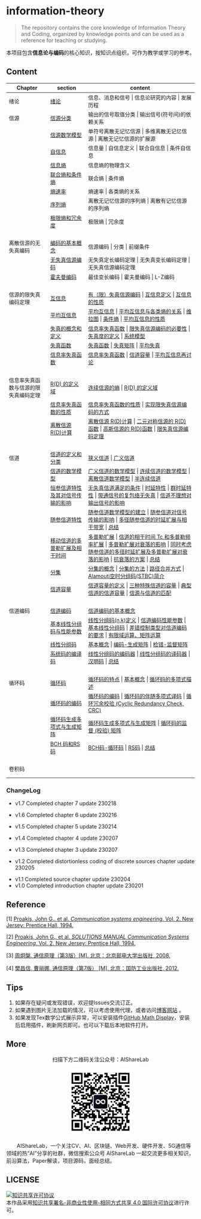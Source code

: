 # information-theory

> The repository contains the core knowledge of Information Theory and Coding, organized by knowledge points and can be used as a reference for teaching or studying.

本项目包含**信息论与编码**的核心知识，按知识点组织，可作为教学或学习的参考。

## Content

| Chapter                              | section                                                      | content                                                      |
| ------------------------------------ | ------------------------------------------------------------ | ------------------------------------------------------------ |
| 绪论                                 | [绪论](https://github.com/timerring/information-theory/blob/main/01_introduction.md) | 信息、消息和信号  \|  信息论研究的内容  \|  发展历程         |
| 信源                                 | [信源分类](https://github.com/timerring/information-theory/blob/main/1%20-%20source/11%20-%20source%20classification.md) | 输出的信号取值分类 \|  输出信号(符号间)的依赖关系            |
|                                      | [信源数学模型](https://github.com/timerring/information-theory/blob/main/1%20-%20source/12%20-%20source%20mathematical%20model.md) | 单符号离散无记忆信源  \|  多维离散无记忆信源  \|  离散无记忆信源的扩展源 |
|                                      | [自信息](https://github.com/timerring/information-theory/blob/main/1%20-%20source/13%20-%20self%20information.md) | 信息量  \|  自信息定义  \|  联合自信息   \|  条件自信息      |
|                                      | [信息熵](https://github.com/timerring/information-theory/blob/main/1%20-%20source/14%20-%20information%20entropy.md) | 信息熵的物理含义                                             |
|                                      | [联合熵和条件熵](https://github.com/timerring/information-theory/blob/main/1%20-%20source/15%20-%20Joint%20Entropy%20and%20Conditional%20Entropy.md) | 联合熵  \|  条件熵                                           |
|                                      | [熵速率](https://github.com/timerring/information-theory/blob/main/1%20-%20source/16%20-%20entropy%20rate.md) | 熵速率  \| 各类熵的关系                                      |
|                                      | [序列熵](https://github.com/timerring/information-theory/blob/main/1%20-%20source/17%20-%20sequence%20entropy.md) | 离散无记忆信源的序列熵  \|  离散有记忆信源的序列熵           |
|                                      | [极限熵和冗余度]()                                           | 极限熵  \|  冗余度                                           |
| &emsp;                               | &emsp;                                                       | &emsp;                                                       |
| 离散信源的无失真编码                 | [编码的基本概念](https://github.com/timerring/information-theory/blob/main/2%20-%20distortionless%20coding%20of%20discrete%20sources/21%20-%20basic%20concepts%20of%20coding.md) | 信源编码  \|  分类  \|  前缀条件                             |
|                                      | [无失真信源编码](https://github.com/timerring/information-theory/blob/main/2%20-%20distortionless%20coding%20of%20discrete%20sources/22%20-%20lossless%20source%20coding.md) | 无失真定长编码定理  \|  无失真变长编码定理  \|  无失真信源编码定理 |
|                                      | [霍夫曼编码](https://github.com/timerring/information-theory/blob/main/2%20-%20distortionless%20coding%20of%20discrete%20sources/23%20-%20huffman%20coding.md) | 最佳变长编码  \|  霍夫曼编码  \|  L-Z编码                    |
| &emsp;                               | &emsp;                                                       | &emsp;                                                       |
| 信源的限失真编码定理                 | [互信息](https://github.com/timerring/information-theory/blob/main/3%20-%20distortion-limited%20coding%20of%20sources/31%20-%20mutual%20information.md) | [有（限）失真信源编码](https://github.com/timerring/information-theory/blob/main/3%20-%20distortion-limited%20coding%20of%20sources/31%20-%20mutual%20information.md#有限失真信源编码)  \|  [互信息定义](https://github.com/timerring/information-theory/blob/main/3%20-%20distortion-limited%20coding%20of%20sources/31%20-%20mutual%20information.md#互信息定义)  \|  [互信息的性质](https://github.com/timerring/information-theory/blob/main/3%20-%20distortion-limited%20coding%20of%20sources/31%20-%20mutual%20information.md#互信息的性质) |
|                                      | [平均互信息](https://github.com/timerring/information-theory/blob/main/3%20-%20distortion-limited%20coding%20of%20sources/32%20-%20average%20mutual%20Information.md) | [平均互信息](https://github.com/timerring/information-theory/blob/main/3%20-%20distortion-limited%20coding%20of%20sources/32%20-%20average%20mutual%20Information.md#平均互信息)  \|  [平均互信息与各类熵的关系](https://github.com/timerring/information-theory/blob/main/3%20-%20distortion-limited%20coding%20of%20sources/32%20-%20average%20mutual%20Information.md#平均互信息与各类熵的关系)  \|  [维拉图](https://github.com/timerring/information-theory/blob/main/3%20-%20distortion-limited%20coding%20of%20sources/32%20-%20average%20mutual%20Information.md#维拉图)  \|  [条件熵](https://github.com/timerring/information-theory/blob/main/3%20-%20distortion-limited%20coding%20of%20sources/32%20-%20average%20mutual%20Information.md#条件熵)  \|  [平均互信息的性质](https://github.com/timerring/information-theory/blob/main/3%20-%20distortion-limited%20coding%20of%20sources/32%20-%20average%20mutual%20Information.md#平均互信息的性质) |
|                                      | [失真的概念和定义](https://github.com/timerring/information-theory/blob/main/3%20-%20distortion-limited%20coding%20of%20sources/33%20-%20concept%20and%20definition%20of%20distortion.md) | [信息率失真函数](https://github.com/timerring/information-theory/blob/main/3%20-%20distortion-limited%20coding%20of%20sources/33%20-%20concept%20and%20definition%20of%20distortion.md#信息率失真函数)  \|  [限失真信源编码的必要性](https://github.com/timerring/information-theory/blob/main/3%20-%20distortion-limited%20coding%20of%20sources/33%20-%20concept%20and%20definition%20of%20distortion.md#限失真信源编码的必要性)  \|  [失真度的定义](https://github.com/timerring/information-theory/blob/main/3%20-%20distortion-limited%20coding%20of%20sources/33%20-%20concept%20and%20definition%20of%20distortion.md#失真度的定义)  \|  [系统模型](https://github.com/timerring/information-theory/blob/main/3%20-%20distortion-limited%20coding%20of%20sources/33%20-%20concept%20and%20definition%20of%20distortion.md#系统模型) |
|                                      | [失真函数](https://github.com/timerring/information-theory/blob/main/3%20-%20distortion-limited%20coding%20of%20sources/34%20-%20distortion%20function.md) | [失真函数](https://github.com/timerring/information-theory/blob/main/3%20-%20distortion-limited%20coding%20of%20sources/34%20-%20distortion%20function.md#失真函数)  \|  [失真矩阵](https://github.com/timerring/information-theory/blob/main/3%20-%20distortion-limited%20coding%20of%20sources/34%20-%20distortion%20function.md#失真矩阵)  \|  [平均失真](https://github.com/timerring/information-theory/blob/main/3%20-%20distortion-limited%20coding%20of%20sources/34%20-%20distortion%20function.md#平均失真) |
|                                      | [信息率失真函数](https://github.com/timerring/information-theory/blob/main/3%20-%20distortion-limited%20coding%20of%20sources/35%20-%20information%20rate%20distortion%20function.md) | [信息率失真函数](https://github.com/timerring/information-theory/blob/main/3%20-%20distortion-limited%20coding%20of%20sources/35%20-%20information%20rate%20distortion%20function.md#信息率失真函数)  \|  [信道容量](https://github.com/timerring/information-theory/blob/main/3%20-%20distortion-limited%20coding%20of%20sources/35%20-%20information%20rate%20distortion%20function.md#信道容量)  \|  [平均互信息再讨论](https://github.com/timerring/information-theory/blob/main/3%20-%20distortion-limited%20coding%20of%20sources/35%20-%20information%20rate%20distortion%20function.md#平均互信息再讨论) |
|                                      |                                                              | &emsp;&emsp;                                                 |
| 信息率失真函数与信源的限失真编码定理 | [R(D) 的定义域](https://github.com/timerring/information-theory/blob/main/4%20-%20information%20rate-distortion%20function%20and%20distortion-limited%20coding%20theorem%20of%20information%20source/41%20-%20the%20domain%20of%20R(D).md) | [连续信源的熵](https://github.com/timerring/information-theory/blob/main/4%20-%20information%20rate-distortion%20function%20and%20distortion-limited%20coding%20theorem%20of%20information%20source/41%20-%20the%20domain%20of%20R(D).md#连续信源的熵)  \|  [R(D) 的定义域](https://github.com/timerring/information-theory/blob/main/4%20-%20information%20rate-distortion%20function%20and%20distortion-limited%20coding%20theorem%20of%20information%20source/41%20-%20the%20domain%20of%20R(D).md#rd-的定义域) |
|                                      | [信息率失真函数的性质](https://github.com/timerring/information-theory/blob/main/4%20-%20information%20rate-distortion%20function%20and%20distortion-limited%20coding%20theorem%20of%20information%20source/42%20-%20properties%20of%20information%20rate%20distortion%20function.md) | [信息率失真函数的性质](https://github.com/timerring/information-theory/blob/main/4%20-%20information%20rate-distortion%20function%20and%20distortion-limited%20coding%20theorem%20of%20information%20source/42%20-%20properties%20of%20information%20rate%20distortion%20function.md#信息率失真函数的性质)  \|  [实现限失真信源编码的方式](https://github.com/timerring/information-theory/blob/main/4%20-%20information%20rate-distortion%20function%20and%20distortion-limited%20coding%20theorem%20of%20information%20source/42%20-%20properties%20of%20information%20rate%20distortion%20function.md#实现限失真信源编码的方式) |
|                                      | [离散信源 R(D)计算](https://github.com/timerring/information-theory/blob/main/4%20-%20information%20rate-distortion%20function%20and%20distortion-limited%20coding%20theorem%20of%20information%20source/43%20-%20discrete%20source%20R(D)%20calculation.md) | [离散信源 R(D)计算](https://github.com/timerring/information-theory/blob/main/4%20-%20information%20rate-distortion%20function%20and%20distortion-limited%20coding%20theorem%20of%20information%20source/43%20-%20discrete%20source%20R(D)%20calculation.md#离散信源-rd计算)  \|  [二元对称信源的 R(D) 函数](https://github.com/timerring/information-theory/blob/main/4%20-%20information%20rate-distortion%20function%20and%20distortion-limited%20coding%20theorem%20of%20information%20source/43%20-%20discrete%20source%20R(D)%20calculation.md#二元对称信源的--rd--函数)  \|  [高斯信源的 R(D)函数](https://github.com/timerring/information-theory/blob/main/4%20-%20information%20rate-distortion%20function%20and%20distortion-limited%20coding%20theorem%20of%20information%20source/43%20-%20discrete%20source%20R(D)%20calculation.md#高斯信源的-rd函数)  \|  [限失真信源编码定理](https://github.com/timerring/information-theory/blob/main/4%20-%20information%20rate-distortion%20function%20and%20distortion-limited%20coding%20theorem%20of%20information%20source/43%20-%20discrete%20source%20R(D)%20calculation.md#限失真信源编码定理) |
|                                      |                                                              | &emsp;                                                       |
| 信道                                 | [信道的定义和分类](https://github.com/timerring/information-theory/blob/main/5%20-%20channel/51%20-%20channel%20definition%20and%20classification.md) | [狭义信道](https://github.com/timerring/information-theory/blob/main/5%20-%20channel/51%20-%20channel%20definition%20and%20classification.md#狭义信道)  \|  [广义信道](https://github.com/timerring/information-theory/blob/main/5%20-%20channel/51%20-%20channel%20definition%20and%20classification.md#广义信道) |
|                                      | [信道的数学模型](https://github.com/timerring/information-theory/blob/main/5%20-%20channel/52%20-%20channel%20mathematical%20model.md#信道的数学模型) | [广义信道的数学模型](https://github.com/timerring/information-theory/blob/main/5%20-%20channel/52%20-%20channel%20mathematical%20model.md#广义信道的数学模型)  \|  [连续信道的数学模型](https://github.com/timerring/information-theory/blob/main/5%20-%20channel/52%20-%20channel%20mathematical%20model.md#连续信道的数学模型)  \|  [离散信道数学模型](https://github.com/timerring/information-theory/blob/main/5%20-%20channel/52%20-%20channel%20mathematical%20model.md#离散信道数学模型)  \|  [半连续信道](https://github.com/timerring/information-theory/blob/main/5%20-%20channel/52%20-%20channel%20mathematical%20model.md#半连续信道) |
|                                      | [恒参信道特性及其对信号传输的影响](https://github.com/timerring/information-theory/blob/main/5%20-%20channel/53%20-%20constant%20parameter%20channel%20characteristics.md#恒参信道特性及其对信号传输的影响) | [无失真信道满足的条件](https://github.com/timerring/information-theory/blob/main/5%20-%20channel/53%20-%20constant%20parameter%20channel%20characteristics.md#无失真信道满足的条件)  \|  [时延特性](https://github.com/timerring/information-theory/blob/main/5%20-%20channel/53%20-%20constant%20parameter%20channel%20characteristics.md#时延特性)  \|  [群时延特性](https://github.com/timerring/information-theory/blob/main/5%20-%20channel/53%20-%20constant%20parameter%20channel%20characteristics.md#群时延特性)  \|  [带通信号的复包络无失真](https://github.com/timerring/information-theory/blob/main/5%20-%20channel/53%20-%20constant%20parameter%20channel%20characteristics.md#带通信号的复包络无失真)  \|  [信道不理想对输出信号的影响](https://github.com/timerring/information-theory/blob/main/5%20-%20channel/53%20-%20constant%20parameter%20channel%20characteristics.md#信道不理想对输出信号的影响) |
|                                      | [随参信道特性](https://github.com/timerring/information-theory/blob/main/5%20-%20channel/54%20-%20dependent%20channel%20characteristics.md#随参信道特性) | [随参信道数学模型的建立](https://github.com/timerring/information-theory/blob/main/5%20-%20channel/54%20-%20dependent%20channel%20characteristics.md#随参信道数学模型的建立)  \|  [随参信道对信号传输的影响](https://github.com/timerring/information-theory/blob/main/5%20-%20channel/54%20-%20dependent%20channel%20characteristics.md#随参信道对信号传输的影响)  \|  [多径随参信道的时延扩展与相干带宽](https://github.com/timerring/information-theory/blob/main/5%20-%20channel/54%20-%20dependent%20channel%20characteristics.md#多径随参信道的时延扩展与相干带宽)  \|  [总结](https://github.com/timerring/information-theory/blob/main/5%20-%20channel/54%20-%20dependent%20channel%20characteristics.md#总结) |
|                                      | [移动信道的多普勒扩展及相干时间](https://github.com/timerring/information-theory/blob/main/5%20-%20channel/55%20-%20doppler%20spread%20and%20coherence%20time%20of%20mobile%20channels.md#移动信道的多普勒扩展及相干时间) | [多普勒扩展](https://github.com/timerring/information-theory/blob/main/5%20-%20channel/55%20-%20doppler%20spread%20and%20coherence%20time%20of%20mobile%20channels.md#1多普勒扩展)  \|  [信道的相干时间 Tc 和多普勒频率扩展](https://github.com/timerring/information-theory/blob/main/5%20-%20channel/55%20-%20doppler%20spread%20and%20coherence%20time%20of%20mobile%20channels.md#2信道的相干时间-tc-和多普勒频率扩展)  \|  [多普勒扩展对衰落的影响](https://github.com/timerring/information-theory/blob/main/5%20-%20channel/55%20-%20doppler%20spread%20and%20coherence%20time%20of%20mobile%20channels.md#3多普勒扩展对衰落的影响)  \|  [同时考虑随参信道的多径时延扩展及多普勒扩展对衰落的影响](https://github.com/timerring/information-theory/blob/main/5%20-%20channel/55%20-%20doppler%20spread%20and%20coherence%20time%20of%20mobile%20channels.md#4同时考虑随参信道的多径时延扩展及多普勒扩展对衰落的影响)  \|  [抗衰落的方案](https://github.com/timerring/information-theory/blob/main/5%20-%20channel/55%20-%20doppler%20spread%20and%20coherence%20time%20of%20mobile%20channels.md#5抗衰落的方案)  \|  [总结](https://github.com/timerring/information-theory/blob/main/5%20-%20channel/55%20-%20doppler%20spread%20and%20coherence%20time%20of%20mobile%20channels.md#总结) |
|                                      | [分集](https://github.com/timerring/information-theory/blob/main/5%20-%20channel/56%20-%20separation.md#分集) | [分集的概念](https://github.com/timerring/information-theory/blob/main/5%20-%20channel/56%20-%20separation.md#分集的概念)  \|  [分集的方法](https://github.com/timerring/information-theory/blob/main/5%20-%20channel/56%20-%20separation.md#分集的方法)  \|  [路径合并方式](https://github.com/timerring/information-theory/blob/main/5%20-%20channel/56%20-%20separation.md#路径合并方式)  \|  [Alamouti空时分组码(STBC)简介](https://github.com/timerring/information-theory/blob/main/5%20-%20channel/56%20-%20separation.md#alamouti空时分组码stbc简介) |
|                                      | [信道容量](https://github.com/timerring/information-theory/blob/main/5%20-%20channel/57%20-%20channel%20capacity.md#信道容量) | [信道容量的定义](https://github.com/timerring/information-theory/blob/main/5%20-%20channel/57%20-%20channel%20capacity.md#信道容量的定义)  \|  [三种特殊信道的容量](https://github.com/timerring/information-theory/blob/main/5%20-%20channel/57%20-%20channel%20capacity.md#三种特殊信道的容量)  \|  [典型信道的信道容量](https://github.com/timerring/information-theory/blob/main/5%20-%20channel/57%20-%20channel%20capacity.md#典型信道的信道容量)  \|  [信源与信道的匹配](https://github.com/timerring/information-theory/blob/main/5%20-%20channel/57%20-%20channel%20capacity.md#信源与信道的匹配) |
|                                      | &emsp;                                                       | &emsp;                                                       |
| 信道编码                             | [信道编码](https://github.com/timerring/information-theory/blob/main/6%20-%20channel%20coding/61%20-%20channel%20coding.md#信道编码) | [信道编码的基本概念](https://github.com/timerring/information-theory/blob/main/6%20-%20channel%20coding/61%20-%20channel%20coding.md#信道编码的基本概念) |
|                                      | [基本线性分组码与性能参数](https://github.com/timerring/information-theory/blob/main/6%20-%20channel%20coding/62%20-%20Basic%20Linear%20Block%20Codes%20and%20Performance%20Parameters.md#基本线性分组码与性能参数) | [线性分组码(n,k)定义](https://github.com/timerring/information-theory/blob/main/6%20-%20channel%20coding/62%20-%20Basic%20Linear%20Block%20Codes%20and%20Performance%20Parameters.md#线性分组码nk定义)  \|  [信道编码性能参数](https://github.com/timerring/information-theory/blob/main/6%20-%20channel%20coding/62%20-%20Basic%20Linear%20Block%20Codes%20and%20Performance%20Parameters.md#信道编码性能参数)  \|  [基本线性分组码](https://github.com/timerring/information-theory/blob/main/6%20-%20channel%20coding/62%20-%20Basic%20Linear%20Block%20Codes%20and%20Performance%20Parameters.md#基本线性分组码)  \|  [差错控制类型对信道编码的要求](https://github.com/timerring/information-theory/blob/main/6%20-%20channel%20coding/62%20-%20Basic%20Linear%20Block%20Codes%20and%20Performance%20Parameters.md#差错控制类型对信道编码的要求)  \|  [有限域运算、矩阵运算](https://github.com/timerring/information-theory/blob/main/6%20-%20channel%20coding/62%20-%20Basic%20Linear%20Block%20Codes%20and%20Performance%20Parameters.md#信道编码主要涉及的数学知识有限域运算矩阵运算) |
|                                      | [线性分组码](https://github.com/timerring/information-theory/blob/main/6%20-%20channel%20coding/63%20-%20linear%20block%20code.md#线性分组码) | [基本概念](https://github.com/timerring/information-theory/blob/main/6%20-%20channel%20coding/63%20-%20linear%20block%20code.md#基本概念)  \|  [编码-生成矩阵](https://github.com/timerring/information-theory/blob/main/6%20-%20channel%20coding/63%20-%20linear%20block%20code.md#编码-生成矩阵)  \|  [检错-监督矩阵](https://github.com/timerring/information-theory/blob/main/6%20-%20channel%20coding/63%20-%20linear%20block%20code.md#检错-监督矩阵) |
|                                      | [系统码的编译码](https://github.com/timerring/information-theory/blob/main/6%20-%20channel%20coding/64%20-%20Coding%20and%20Decoding%20of%20Systematic%20Codes%20and%20Hamming%20Codes.md#系统码的编译码) | [线性分组码的编码器](https://github.com/timerring/information-theory/blob/main/6%20-%20channel%20coding/64%20-%20Coding%20and%20Decoding%20of%20Systematic%20Codes%20and%20Hamming%20Codes.md#线性分组码的编码器)  \|  [线性分组码的译码器](https://github.com/timerring/information-theory/blob/main/6%20-%20channel%20coding/64%20-%20Coding%20and%20Decoding%20of%20Systematic%20Codes%20and%20Hamming%20Codes.md#线性分组码的译码器)  \|  [汉明码](https://github.com/timerring/information-theory/blob/main/6%20-%20channel%20coding/64%20-%20Coding%20and%20Decoding%20of%20Systematic%20Codes%20and%20Hamming%20Codes.md#汉明码)  \|  [总结](https://github.com/timerring/information-theory/blob/main/6%20-%20channel%20coding/64%20-%20Coding%20and%20Decoding%20of%20Systematic%20Codes%20and%20Hamming%20Codes.md#总结) |
|                                      | &emsp;                                                       | &emsp;                                                       |
| 循环码                               | [循环码](https://github.com/timerring/information-theory/blob/main/7%20-%20cyclic%20code/71%20-%20cyclic%20code.md#循环码) | [循环码的特点](https://github.com/timerring/information-theory/blob/main/7%20-%20cyclic%20code/71%20-%20cyclic%20code.md#循环码的特点)  \|  [基本概念](https://github.com/timerring/information-theory/blob/main/7%20-%20cyclic%20code/71%20-%20cyclic%20code.md#基本概念)  \|  [循环码的多项式描述](https://github.com/timerring/information-theory/blob/main/7%20-%20cyclic%20code/71%20-%20cyclic%20code.md#循环码的多项式描述) |
|                                      | [循环码的编码](https://github.com/timerring/information-theory/blob/main/7%20-%20cyclic%20code/72%20-%20Cyclic%20code%20encoding.md#循环码的编码) | [循环码的编码](https://github.com/timerring/information-theory/blob/main/7%20-%20cyclic%20code/72%20-%20Cyclic%20code%20encoding.md#循环码的编码)  \|  [循环码的伴随多项式译码](https://github.com/timerring/information-theory/blob/main/7%20-%20cyclic%20code/72%20-%20Cyclic%20code%20encoding.md#循环码的伴随多项式译码)  \|  [循环冗余校验 (Cyclic Redundancy Check, CRC)](https://github.com/timerring/information-theory/blob/main/7%20-%20cyclic%20code/72%20-%20Cyclic%20code%20encoding.md#循环冗余校验-cyclic-redundancy-check-crc) |
|                                      | [循环码生成多项式与生成矩阵](https://github.com/timerring/information-theory/blob/main/7%20-%20cyclic%20code/73%20-%20Cyclic%20code%20generator%20polynomial%20and%20generator%20matrix.md#循环码生成多项式与生成矩阵) | [循环码生成多项式与生成矩阵](https://github.com/timerring/information-theory/blob/main/7%20-%20cyclic%20code/73%20-%20Cyclic%20code%20generator%20polynomial%20and%20generator%20matrix.md#循环码生成多项式与生成矩阵)  \|  [循环码的监督 (校验) 矩阵](https://github.com/timerring/information-theory/blob/main/7%20-%20cyclic%20code/73%20-%20Cyclic%20code%20generator%20polynomial%20and%20generator%20matrix.md#循环码的监督-校验--矩阵) |
|                                      | [BCH 码和RS 码](https://github.com/timerring/information-theory/blob/main/7%20-%20cyclic%20code/74%20-%20BCH%20code%20and%20RS%20code.md) | [BCH码-循环码](https://github.com/timerring/information-theory/blob/main/7%20-%20cyclic%20code/74%20-%20BCH%20code%20and%20RS%20code.md#bch码-循环码)  \|  [RS码](https://github.com/timerring/information-theory/blob/main/7%20-%20cyclic%20code/74%20-%20BCH%20code%20and%20RS%20code.md#rs码)  \|  [总结](https://github.com/timerring/information-theory/blob/main/7%20-%20cyclic%20code/74%20-%20BCH%20code%20and%20RS%20code.md#总结) |
|                                      | &emsp;                                                       | &emsp;                                                       |
| 卷积码                               |                                                              |                                                              |
|                                      |                                                              |                                                              |
|                                      |                                                              |                                                              |

### ChangeLog

+ v1.7 Completed chapter 7 update 230218

+ v1.6 Completed chapter 6 update 230216

+ v1.5 Completed chapter 5 update 230214

+ v1.4 Completed chapter 4 update 230207
+ v1.3 Completed chapter 3 update 230207
+ v1.2 Completed distortionless coding of discrete sources chapter update 230205

- v1.1 Completed source chapter update 230204
- v1.0 Completed introduction chapter update 230201

## Reference

[1] [Proakis, John G., et al. *Communication systems engineering*. Vol. 2. New Jersey: Prentice Hall, 1994.](https://github.com/timerring/information-theory/blob/main/reference/communication-systems-engineering.pdf)

[2] [Proakis, John G., et al. *SOLUTIONS MANUAL Communication Systems Engineering*. Vol. 2. New Jersey: Prentice Hall, 1994.](https://github.com/timerring/information-theory/blob/main/reference/communication-systems-engineering-solutions-manual.pdf)

[3] [周炯槃.  通信原理（第3版）[M]. 北京：北京邮电大学出版社,  2008.](https://github.com/timerring/information-theory/blob/main/reference/Principles-of-Communication-Zhou.pdf)

[4] [樊昌信, 曹丽娜.  通信原理（第7版） [M]. 北京：国防工业出版社,  2012.](https://github.com/timerring/information-theory/blob/main/reference/Principles-of-Communication-Fan.pdf)

## Tips

1. 如果存在疑问或发现错误，欢迎提Issues交流订正。
2. 如果遇到图片无法加载的情况，可以考虑使用代理，或者访问[博客网站](https://blog.csdn.net/m0_52316372/category_12102819.html) 。
2. 如果发现Tex数学公式展示异常，可以安装插件[GitHub Math Display](https://chrome.google.com/webstore/detail/github-math-display/cgolaobglebjonjiblcjagnpmdmlgmda?hl=zh-CN)，安装后启用插件，刷新网页即可。也可以下载后本地软件打开。

## More

<div align=center>
<p>扫描下方二维码关注公众号：AIShareLab</p>
<img src="resources/qrcode.jpg" width = "180" height = "180">
</div>


&emsp;&emsp;AIShareLab，一个关注CV、AI、区块链、Web开发、硬件开发、5G通信等领域的热“AI”分享的社群，微信搜索公众号 AIShareLab 一起交流更多相关知识，前沿算法，Paper解读，项目源码，面经总结。﻿

## LICENSE

<a rel="license" href="http://creativecommons.org/licenses/by-nc-sa/4.0/"><img alt="知识共享许可协议" style="border-width:0" src="https://img.shields.io/badge/license-CC BY--NC--SA 4.0-lightgrey" /></a><br />本作品采用<a rel="license" href="http://creativecommons.org/licenses/by-nc-sa/4.0/">知识共享署名-非商业性使用-相同方式共享 4.0 国际许可协议</a>进行许可。